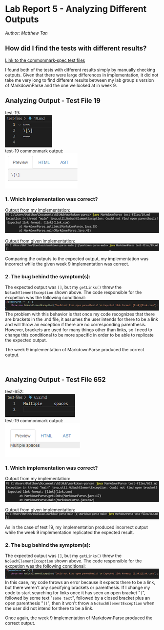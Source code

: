 # Lab Report 5 - Analyzing Different Outputs
*Author: Matthew Tan*

## How did I find the tests with different results?

<a target="_blank" rel="noopener noreferrer" href="https://github.com/ucsd-cse15l-w22/markdown-parse/tree/main/test-files">Link to the commonmark-spec test files</a>

I found both of the tests with different results simply by manually checking outputs. Given that there were large differences in implementation, it did not take me very long to find different results between my lab group's version of MarkdownParse and the one we looked at in week 9.

## Analyzing Output - Test File 19
test-19: <br>
![test-19](lab5-pngs/test-19.png) <br>
test-19 commonmark output: <br>
![test-19-expected-output](lab5-pngs/test-19-output-expected.png)

### 1. Which implementation was correct?
Output from my implementation: <br>
![test-19-my-output](lab5-pngs/test-19-output-my.png)

Output from given implementation: <br>
![test-19-given-output](lab5-pngs/test-19-output-given.png)

Comparing the outputs to the expected output, my implementation was incorrect while the given week 9 implementation was correct.

### 2. The bug behind the symptom(s):
The expected output was `[]`, but my `getLinks()` threw the `NoSuchElementException` shown above. The code responsible for the excpetion was the following conditional: 
![test-19-my-bug](lab5-pngs/test-19-bug-my.png)
The problem with this behavior is that once my code recognizes that there are brackets in the .md file, it assumes the user intends for there to be a link and will throw an exception if there are no corresponding parenthesis. However, brackets are used for many things other than links, so I need to change this conditional to be more specific in order to be able to replicate the expected output.

The week 9 implementation of MarkdownParse produced the correct output.

<br>

## Analyzing Output - Test File 652
test-652: <br>
![test-652](lab5-pngs/test-652.png) <br>
test-19 commonmark output: <br>
![test-652-expected-output](lab5-pngs/test-652-output-expected.png)

### 1. Which implementation was correct?
Output from my implementation: <br>
![test-652-my-output](lab5-pngs/test-652-output-my.png)

Output from given implementation: <br>
![test-652-given-output](lab5-pngs/test-652-output-given.png)

As in the case of test 19, my implementation produced incorrect output while the week 9 implementation replicated the expected result.

### 2. The bug behind the symptom(s):
The expected output was `[]`, but my `getLinks()` threw the `NoSuchElementException` shown above. The code responsible for the excpetion was the following conditional: 
![test-19-my-bug](lab5-pngs/test-19-bug-my.png)
In this case, my code throws an error because it expects there to be a link, but there weren't any specifying brackets or parenthesis. If I change my code to start searching for links once it has seen an open bracket "`(`", followed by some text "`some text`", followed by a closed bracket plus an open parenthesis "`](`", then it won't throw a `NoSuchElementException` when the user did not intend for there to be a link.

Once again, the week 9 implementation of MarkdownParse produced the correct output.